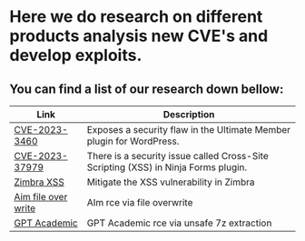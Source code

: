 # Here we do research on different products analysis new CVE's and develop exploits.
## You can find a list of our research down bellow:
| Link | Description |
|---|---|
| [CVE-2023-3460](https://github.com/Fire-Null/Write-Ups/blob/main/CVE/CVE-2023-3460/EN/CVE-2023-3460.md) | Exposes a security flaw in the Ultimate Member plugin for WordPress. |
| [CVE-2023-37979](https://github.com/Fire-Null/Write-Ups/blob/main/CVE/CVE-2023-37979/EN/CVE-2023-37979.md) |There is a security issue called Cross-Site Scripting (XSS) in Ninja Forms plugin. |
| [Zimbra XSS](https://github.com/Fire-Null/Write-Ups/blob/main/CVE/Zimbra%20XSS/EN/Zimbra%20XSS.md) | Mitigate the XSS vulnerability in Zimbra |
|[Aim file over write](https://github.com/Fire-Null/Write-Ups/tree/main/CVE/Critical%20Arbitrary%20File%20Write%20Vulnerability%20in%20Aim) | AIm rce via file overwrite |
|[GPT Academic](https://github.com/Fire-Null/Write-Ups/tree/main/CVE/Critical%20Arbitrary%20File%20Write%20Vulnerability%20in%20GPT%20Academic)| GPT Academic rce via unsafe 7z extraction|
